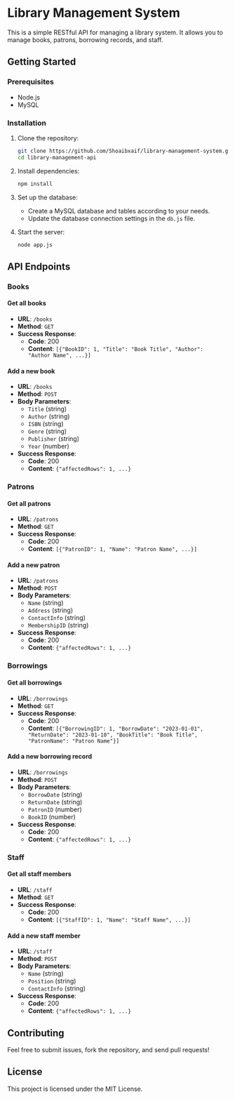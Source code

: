 # Library Management System

This is a simple RESTful API for managing a library system. It allows you to manage books, patrons, borrowing records, and staff.

## Getting Started

### Prerequisites

- Node.js
- MySQL

### Installation

1. Clone the repository:

    ```sh
    git clone https://github.com/Shoaibxaif/library-management-system.git
    cd library-management-api
    ```

2. Install dependencies:

    ```sh
    npm install
    ```

3. Set up the database:

    - Create a MySQL database and tables according to your needs.
    - Update the database connection settings in the `db.js` file.

4. Start the server:

    ```sh
    node app.js
    ```

## API Endpoints

### Books

#### Get all books

- **URL**: `/books`
- **Method**: `GET`
- **Success Response**:
    - **Code**: 200
    - **Content**: `[{"BookID": 1, "Title": "Book Title", "Author": "Author Name", ...}]`

#### Add a new book

- **URL**: `/books`
- **Method**: `POST`
- **Body Parameters**:
    - `Title` (string)
    - `Author` (string)
    - `ISBN` (string)
    - `Genre` (string)
    - `Publisher` (string)
    - `Year` (number)
- **Success Response**:
    - **Code**: 200
    - **Content**: `{"affectedRows": 1, ...}`

### Patrons

#### Get all patrons

- **URL**: `/patrons`
- **Method**: `GET`
- **Success Response**:
    - **Code**: 200
    - **Content**: `[{"PatronID": 1, "Name": "Patron Name", ...}]`

#### Add a new patron

- **URL**: `/patrons`
- **Method**: `POST`
- **Body Parameters**:
    - `Name` (string)
    - `Address` (string)
    - `ContactInfo` (string)
    - `MembershipID` (string)
- **Success Response**:
    - **Code**: 200
    - **Content**: `{"affectedRows": 1, ...}`

### Borrowings

#### Get all borrowings

- **URL**: `/borrowings`
- **Method**: `GET`
- **Success Response**:
    - **Code**: 200
    - **Content**: `[{"BorrowingID": 1, "BorrowDate": "2023-01-01", "ReturnDate": "2023-01-10", "BookTitle": "Book Title", "PatronName": "Patron Name"}]`

#### Add a new borrowing record

- **URL**: `/borrowings`
- **Method**: `POST`
- **Body Parameters**:
    - `BorrowDate` (string)
    - `ReturnDate` (string)
    - `PatronID` (number)
    - `BookID` (number)
- **Success Response**:
    - **Code**: 200
    - **Content**: `{"affectedRows": 1, ...}`

### Staff

#### Get all staff members

- **URL**: `/staff`
- **Method**: `GET`
- **Success Response**:
    - **Code**: 200
    - **Content**: `[{"StaffID": 1, "Name": "Staff Name", ...}]`

#### Add a new staff member

- **URL**: `/staff`
- **Method**: `POST`
- **Body Parameters**:
    - `Name` (string)
    - `Position` (string)
    - `ContactInfo` (string)
- **Success Response**:
    - **Code**: 200
    - **Content**: `{"affectedRows": 1, ...}`

## Contributing

Feel free to submit issues, fork the repository, and send pull requests!

## License

This project is licensed under the MIT License.
